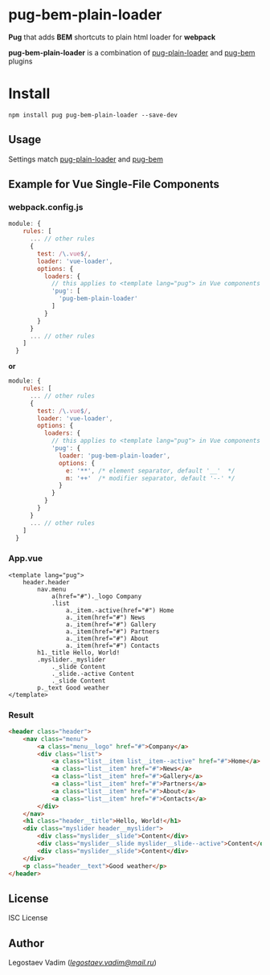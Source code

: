# pug-bem-plain-loader

**Pug** that adds **BEM** shortcuts to plain html loader for **webpack**

**pug-bem-plain-loader** is a combination of [pug-plain-loader](https://www.npmjs.com/package/pug-plain-loader) and [pug-bem](https://www.npmjs.com/package/pug-bem) plugins

# Install

```
npm install pug pug-bem-plain-loader --save-dev
```

## Usage

Settings match [pug-plain-loader](https://www.npmjs.com/package/pug-plain-loader) and [pug-bem](https://www.npmjs.com/package/pug-bem)

## Example for Vue Single-File Components

### webpack.config.js

```js
module: {
    rules: [
      ... // other rules
      {
        test: /\.vue$/,
        loader: 'vue-loader',
        options: {
          loaders: {
            // this applies to <template lang="pug"> in Vue components
            'pug': [
              'pug-bem-plain-loader'
            ]
          }
        }
      }
      ... // other rules
    ]
  }
```

**or**

```js
module: {
    rules: [
      ... // other rules
      {
        test: /\.vue$/,
        loader: 'vue-loader',
        options: {
          loaders: {
            // this applies to <template lang="pug"> in Vue components
            'pug': {
              loader: 'pug-bem-plain-loader',
              options: {
                e: '**', /* element separator, default '__'  */
                m: '++'  /* modifier separator, default '--' */
              }
            }
          }
        }
      }
      ... // other rules
    ]
  }
```

### App.vue

```pug
<template lang="pug">
    header.header
        nav.menu
            a(href="#")._logo Company
            .list
                a._item.-active(href="#") Home
                a._item(href="#") News
                a._item(href="#") Gallery
                a._item(href="#") Partners
                a._item(href="#") About
                a._item(href="#") Contacts
        h1._title Hello, World!
        .myslider._myslider
            ._slide Content
            ._slide.-active Content
            ._slide Content
        p._text Good weather
</template>
```

### Result

```html
<header class="header">
    <nav class="menu">
        <a class="menu__logo" href="#">Company</a>
        <div class="list">
            <a class="list__item list__item--active" href="#">Home</a>
            <a class="list__item" href="#">News</a>
            <a class="list__item" href="#">Gallery</a>
            <a class="list__item" href="#">Partners</a>
            <a class="list__item" href="#">About</a>
            <a class="list__item" href="#">Contacts</a>
        </div>
    </nav>
    <h1 class="header__title">Hello, World!</h1>
    <div class="myslider header__myslider">
        <div class="myslider__slide">Content</div>
        <div class="myslider__slide myslider__slide--active">Content</div>
        <div class="myslider__slide">Content</div>
    </div>
    <p class="header__text">Good weather</p>
</header>
```

## License

ISC License

## Author

Legostaev Vadim (*legostaev.vadim@mail.ru*)
